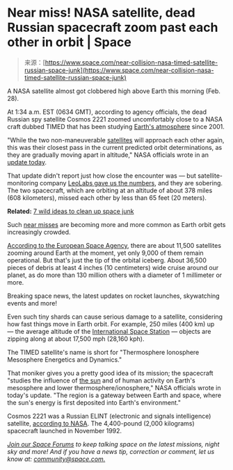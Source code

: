 <!--yml
category: 未分类
date: 2024-05-27 14:31:55
-->

# Near miss! NASA satellite, dead Russian spacecraft zoom past each other in orbit | Space

> 来源：[https://www.space.com/near-collision-nasa-timed-satellite-russian-space-junk](https://www.space.com/near-collision-nasa-timed-satellite-russian-space-junk)

A NASA satellite almost got clobbered high above Earth this morning (Feb. 28).

At 1:34 a.m. EST (0634 GMT), according to agency officials, the dead Russian spy satellite Cosmos 2221 zoomed uncomfortably close to a NASA craft dubbed TIMED that has been studying [Earth's atmosphere](https://www.space.com/17683-earth-atmosphere.html) since 2001.

"While the two non-maneuverable [satellites](https://www.space.com/24839-satellites.html) will approach each other again, this was their closest pass in the current predicted orbit determinations, as they are gradually moving apart in altitude," NASA officials wrote in an [update today](https://blogs.nasa.gov/sunspot/2024/02/28/nasas-timed-spacecraft-passes-safely-by-satellite/).

That update didn't report just how close the encounter was — but satellite-monitoring company [LeoLabs gave us the numbers](https://twitter.com/LeoLabs_Space/status/1762851748702511418), and they are sobering. The two spacecraft, which are orbiting at an altitude of about 378 miles (608 kilometers), missed each other by less than 65 feet (20 meters).

**Related:** [7 wild ideas to clean up space junk](https://www.space.com/24895-space-junk-wild-clean-up-concepts.html)

Such [near misses](https://www.space.com/space-debris-near-miss-orbital-bad-neighborhood) are becoming more and more common as Earth orbit gets increasingly crowded. 

[According to the European Space Agency](https://www.esa.int/Space_Safety/Space_Debris/Space_debris_by_the_numbers), there are about 11,500 satellites zooming around Earth at the moment, yet only 9,000 of them remain operational. But that's just the tip of the orbital iceberg. About 36,500 pieces of debris at least 4 inches (10 centimeters) wide cruise around our planet, as do more than 130 million others with a diameter of 1 millimeter or more.

Breaking space news, the latest updates on rocket launches, skywatching events and more!

Even such tiny shards can cause serious damage to a satellite, considering how fast things move in Earth orbit. For example, 250 miles (400 km) up — the average altitude of the [International Space Station](https://www.space.com/16748-international-space-station.html) — objects are zipping along at about 17,500 mph (28,160 kph).

The TIMED satellite's name is short for "Thermosphere Ionosphere Mesosphere Energetics and Dynamics." 

That moniker gives you a pretty good idea of its mission; the spacecraft "studies the influence of [the sun](https://www.space.com/58-the-sun-formation-facts-and-characteristics.html) and of human activity on Earth's mesosphere and lower thermosphere/ionosphere," NASA officials wrote in today's update. "The region is a gateway between Earth and space, where the sun's energy is first deposited into Earth's environment."

Cosmos 2221 was a Russian ELINT (electronic and signals intelligence) satellite, [according to NASA](https://nssdc.gsfc.nasa.gov/nmc/spacecraft/display.action?id=1992-080A). The 4,400-pound (2,000 kilograms) spacecraft launched in November 1992.

*[Join our Space Forums](https://forums.space.com/) to keep talking space on the latest missions, night sky and more! And if you have a news tip, correction or comment, let us know at: [community@space.com.](mailto:community@space.com)*
